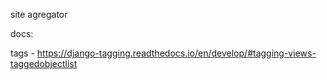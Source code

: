 site agregator

docs:

tags - https://django-tagging.readthedocs.io/en/develop/#tagging-views-taggedobjectlist